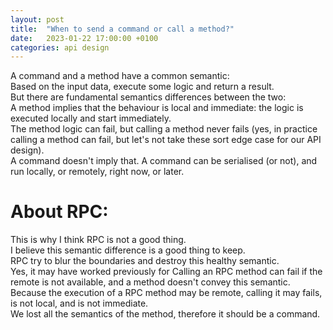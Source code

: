 ```yaml
---
layout: post
title:  "When to send a command or call a method?"
date:   2023-01-22 17:00:00 +0100
categories: api design
---
```

A command and a method have a common semantic:  
Based on the input data, execute some logic and return a result.  
But there are fundamental semantics differences between the two:  
A method implies that the behaviour is local and immediate: the logic is executed locally and start immediately.  
The method logic can fail, but calling a method never fails (yes, in practice calling a method can fail, but let's not take these sort edge case for our API design).  
A command doesn't imply that. A command can be serialised (or not), and run locally, or remotely, right now, or later.  

# About RPC:

This is why I think RPC is not a good thing.  
I believe this semantic difference is a good thing to keep.  
RPC try to blur the boundaries and destroy this healthy semantic.  
Yes, it may have worked previously for 
Calling an RPC method can fail if the remote is not available, and a method doesn't convey this semantic.  
Because the execution of a RPC method may be remote, calling it may fails, is not local, and is not immediate.  
We lost all the semantics of the method, therefore it should be a command.
